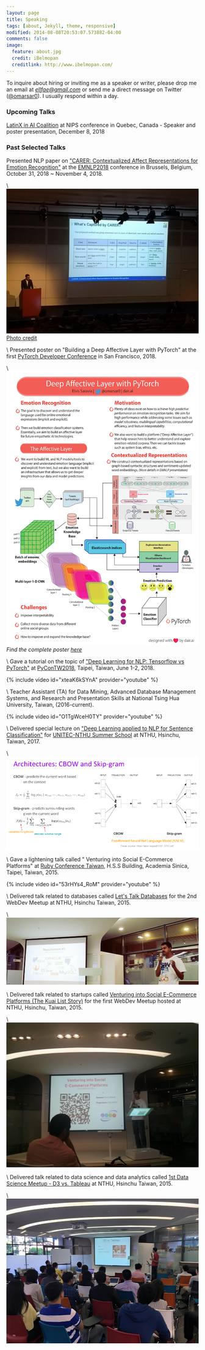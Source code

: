 ```yaml
---
layout: page
title: Speaking
tags: [about, Jekyll, theme, responsive]
modified: 2014-08-08T20:53:07.573882-04:00
comments: false
image:
  feature: about.jpg
  credit: iBelmopan
  creditlink: http://www.ibelmopan.com/
---
```


To inquire about hiring or inviting me as a speaker or writer, please drop me an email at *ellfae@gmail.com* or send me a direct message on Twitter ([@omarsar0](https://twitter.com/omarsar0)). I usually respond within a day.

### Upcoming Talks
[LatinX in AI Coalition](http://www.latinxinai.org/nips-2018-presenters) at NIPS conference in Quebec, Canada - Speaker and poster presentation, December 8, 2018

### Past Selected Talks
Presented NLP paper on ["CARER: Contextualized Affect Representations for Emotion Recognition"](https://aclanthology.info/papers/D18-1404/d18-1404) at the [EMNLP2018](http://emnlp2018.org/) conference in Brussels, Belgium, October 31, 2018 ~ November 4, 2018.

\\
![alt txt](https://github.com/omarsar/omarsar.github.io/blob/master/images/emnlp2018.jpg?raw=true)
[Photo credit](https://twitter.com/stjaco)

\\
Presented poster on "Building a Deep Affective Layer with PyTorch" at the first [PyTorch Developer Conference](https://pytorch.fbreg.com/) in San Francisco, 2018. 

\\
![alt txt](https://github.com/omarsar/omarsar.github.io/blob/master/images/pytorch_conf.png?raw=true)
*Find the complete poster [here](https://www.dropbox.com/s/rh3f6de498ccs5i/pytorch_conf.pdf?dl=0)*


\\
Gave a tutorial on the topic of ["Deep Learning for NLP: Tensorflow vs PyTorch"](https://www.youtube.com/watch?v=xteaK6kSYnA) at [PyConTW2018](https://tw.pycon.org/2018/en-us/events/talk/595815827790364848/), Taipei, Taiwan, June 1-2, 2018.


{% include video id="xteaK6kSYnA" provider="youtube" %}


\\
Teacher Assistant (TA) for Data Mining, Advanced Database Management Systems, and Research and Presentation Skills at National Tsing Hua University, Taiwan, (2016-current).

{% include video id="O1TgWceH0TY" provider="youtube" %}


\\
Delivered special lecture on ["Deep Learning applied to NLP for Sentence Classification"](https://github.com/omarsar/text_mining_lab_2017) for [UNITEC-NTHU Summer School](https://sites.google.com/site/unitecnthusummerschool2017/) at NTHU, Hsinchu, Taiwan, 2017.

\\
![alt txt](https://github.com/omarsar/omarsar.github.io/blob/master/images/nlp_2017.png?raw=true)


\\
Gave a lightening talk called " Venturing into Social E-Commerce Platforms" at [Ruby Conference Taiwan](http://2015.rubyconf.tw/), H.S.S Building, Academia Sinica, Taipei, Taiwan, 2015.

{% include video id="53rHYs4_RoM" provider="youtube" %}


\\
Delivered talk related to databases called [Let's Talk Databases](https://www.facebook.com/events/841727325883157/) for the 2nd WebDev Meetup at NTHU, Hsinchu Taiwan, 2015.

\\
![alt txt](https://github.com/omarsar/omarsar.github.io/blob/master/images/webdevmeetup.jpg?raw=true)

\\
Delivered talk related to startups called [Venturing into Social E-Commerce Platforms (The Kuai List Story)](https://www.facebook.com/events/1591656864411298/) for the first WebDev Meetup hosted at NTHU, Hsinchu, Taiwan, 2015.

\\
![alt txt](https://github.com/omarsar/omarsar.github.io/blob/master/images/e-commerce.jpg?raw=true)

\\
Delivered talk related to data science and data analytics called [1st Data Science Meetup - D3 vs. Tableau](https://www.facebook.com/events/1430476117250104/) at NTHU, Hsinchu Taiwan, 2015.

\\
![alt txt](https://github.com/omarsar/omarsar.github.io/blob/master/images/visualizations.jpg?raw=true)


